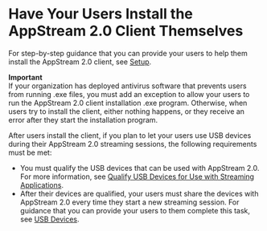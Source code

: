 # Have Your Users Install the AppStream 2\.0 Client Themselves<a name="user-install-client"></a>

For step\-by\-step guidance that you can provide your users to help them install the AppStream 2\.0 client, see [Setup](client-application-windows-user.md#client-application-windows-installation-user)\. 

**Important**  
If your organization has deployed antivirus software that prevents users from running \.exe files, you must add an exception to allow your users to run the AppStream 2\.0 client installation \.exe program\. Otherwise, when users try to install the client, either nothing happens, or they receive an error after they start the installation program\. 

After users install the client, if you plan to let your users use USB devices during their AppStream 2\.0 streaming sessions, the following requirements must be met: 
+ You must qualify the USB devices that can be used with AppStream 2\.0\. For more information, see [Qualify USB Devices for Use with Streaming Applications](qualify-usb-devices.md)\.
+ After their devices are qualified, your users must share the devices with AppStream 2\.0 every time they start a new streaming session\. For guidance that you can provide your users to them complete this task, see [USB Devices](client-application-windows-user.md#client-application-share-usb-devices-with-session-user)\.